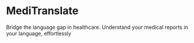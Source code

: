# MediTranslate
Bridge the language gap in healthcare. Understand your medical reports in your language, effortlessly
